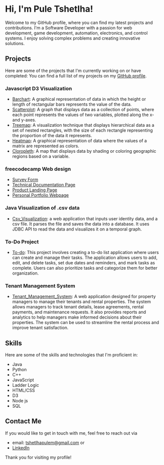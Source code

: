 # Hi, I'm Pule Tshetlha!


Welcome to my GitHub profile, where you can find my latest projects and contributions.
I'm a Software Developer with a passion for  web development, game development, automation, electronics, and control systems.
I enjoy solving complex problems and creating innovative solutions.


## Projects


Here are some of the projects that I'm currently working on or have completed:
You can find a full list of my projects on my [GitHub profile](https://github.com/Pzzles).
### Javascript D3 Visualization

*  [Barchart](https://github.com/Pzzles/D3-Barchart): A graphical representation of data in which the height or length of rectangular bars represents the value of the data.
*  [Scatterplot](https://github.com/Pzzles/D3-Scatterplot): A graph that displays data as a collection of points, where each point represents the values of two variables, plotted along the x- and y-axes.
*  [Treemap](https://github.com/Pzzles/D3-Treemap): A visualization technique that displays hierarchical data as a set of nested rectangles, with the size of each rectangle representing the proportion of the data it represents.
*  [Heatmap](https://github.com/Pzzles/D3-Heatmap): A graphical representation of data where the values of a matrix are represented as colors.
*  [Cloropleth](https://github.com/Pzzles/D3-Cloropleth): A map that displays data by shading or coloring geographic regions based on a variable.


### freecodecamp Web design

* [Survey Form](https://github.com/Pzzles/Survey_Form)
* [Technical Documentation Page](https://github.com/Pzzles/Technical_Doc)
* [Product Landing Page](https://github.com/Pzzles/Product_Landing_Page)
* [Personal Portfolio Webpage](https://github.com/Pzzles/Personal_Portfolio_Webpage)


### Java Visualization of .csv data

* [Csv_Visualization](https://github.com/Pzzles/Visualize-csvData): a web application that inputs user identity data, and a csv file. It parses the file and saves the data into a database. It uses JDBC API to read the data and visualizes it on a temporal graph.


### To-Do Project

* [To-do](https://github.com/Pzzles/To-do-Project): This project involves creating a to-do list application where users can create and manage their tasks. The application allows users to add, edit, and delete tasks, set due dates and reminders, and mark tasks as complete. Users can also prioritize tasks and categorize them for better organization.


### Tenant Management System

* [Tenant_Management_System](https://github.com/Pzzles/Tenant_Management_System): A web application designed for property managers to manage their tenants and rental properties. The system allows managers to track tenant details, lease agreements, rental payments, and maintenance requests. It also provides reports and analytics to help managers make informed decisions about their properties. The system can be used to streamline the rental process and improve tenant satisfaction.


## Skills


Here are some of the skills and technologies that I'm proficient in:

* Java
* Python
* C++
* JavaScript
* Ladder Logic
* HTML/CSS
* D3
* Node js
* SQL


## Contact Me


If you would like to get in touch with me, feel free to reach out via 
* email: tshetlhapulem@gmail.com
or
* [LinkedIn](https://www.linkedin.com/in/pule-tshetlha/)

Thank you for visiting my profile!

